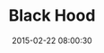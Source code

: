 ---
layout: post
title:  "Black Hood"
number: "53"
date:   2015-02-22 08:00:30
large-image: "https://farm9.staticflickr.com/8616/16425277648_2286319253_s.jpg"
---